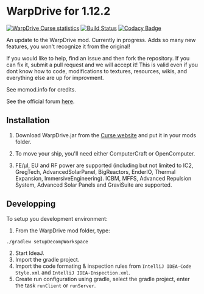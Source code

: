 # WarpDrive for 1.12.2
[![WarpDrive Curse statistics](http://cf.way2muchnoise.eu/warpdrive.svg)](http://minecraft.curseforge.com/projects/warpdrive)
[![Build Status](https://travis-ci.org/LemADEC/WarpDrive.svg?branch=MC1.7)](https://travis-ci.org/LemADEC/WarpDrive)
[![Codacy Badge](https://api.codacy.com/project/badge/Grade/cd8be2ef5d3b4874b2c05aedf1faba7b)](https://www.codacy.com/manual/LemADEC/WarpDrive?utm_source=github.com&amp;utm_medium=referral&amp;utm_content=LemADEC/WarpDrive&amp;utm_campaign=Badge_Grade)

An update to the WarpDrive mod. Currently in progress.
Adds so many new features, you won't recognize it from the original!

If you would like to help, find an issue and then fork the repository. If you can fix it, submit a pull request and we will accept it! This is valid even if you dont know how to code, modifications to textures, resources, wikis, and everything else are up for improvment.

See mcmod.info for credits.

See the official forum [here](https://www.minecraftforum.net/forums/mapping-and-modding-java-edition/minecraft-mods/2510855).

## Installation

1.  Download WarpDrive.jar from the [Curse website](http://minecraft.curseforge.com/projects/warpdrive) and put it in your mods folder.

2.  To move your ship, you'll need either ComputerCraft or OpenComputer.

3.  FE/µI, EU and RF power are supported (including but not limited to IC2, GregTech, AdvancedSolarPanel, BigReactors, EnderIO, Thermal Expansion, ImmersiveEngineering).
    ICBM, MFFS, Advanced Repulsion System, Advanced Solar Panels and GraviSuite are supported.

## Developping

To setup you development environment:
1.  From the WarpDrive mod folder, type:
```
./gradlew setupDecompWorkspace
```
2.  Start IdeaJ.
3.  Import the gradle project.
4.  Import the code formating & inspection rules from `IntelliJ IDEA-Code Style.xml` and `IntelliJ IDEA-Inspection.xml`.
5.  Create run configuration using gradle, select the gradle project, enter the task `runClient` or `runServer`.

